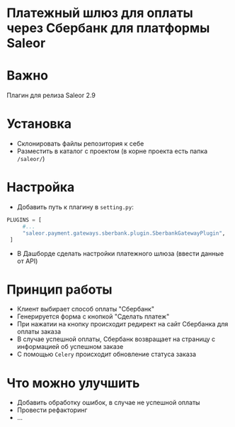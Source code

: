 # Платежный шлюз для оплаты через Сбербанк для платформы Saleor

# Важно
Плагин для релиза Saleor 2.9

# Установка 
* Склонировать файлы репозитория к себе
* Разместить в каталог с проектом (в корне проекта есть папка `/saleor/`)

# Настройка
* Добавить путь к плагину в `setting.py`:
```python
PLUGINS = [
     #...
     "saleor.payment.gateways.sberbank.plugin.SberbankGatewayPlugin",
 ]
```
* В Дашборде сделать настройки платежного шлюза (ввести данные от API)

# Принцип работы
* Клиент выбирает способ оплаты "Сбербанк"
* Генерируется форма с кнопкой "Сделать платеж"
* При нажатии на кнопку происходит редирект на сайт Сбербанка для оплаты заказа
* В случае успешной оплаты, Сбербанк возвращает на страницу с информацией об успешном заказе
* С помощью `Celery` происходит обновление статуса заказа

# Что можно улучшить
* Добавить обработку ошибок, в случае не успешной оплаты
* Провести рефакторинг
* ...